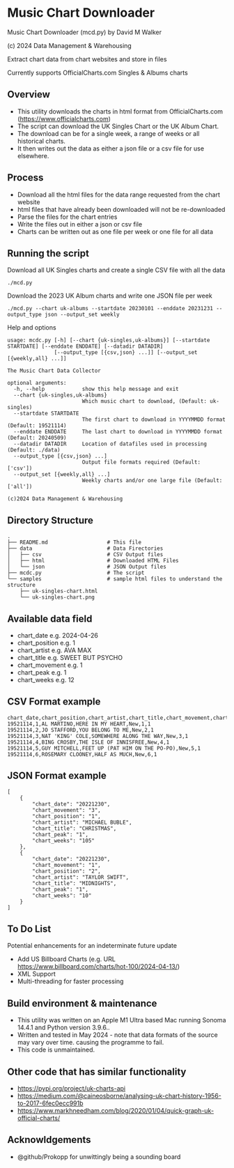 # Music Chart Downloader

Music Chart Downloader (mcd.py) by David M Walker

(c) 2024 Data Management & Warehousing

Extract chart data from chart websites and store in files

Currently supports OfficialCharts.com Singles & Albums charts

## Overview

* This utility downloads the charts in html format from OfficialCharts.com (https://www.officialcharts.com)
* The script can download the UK Singles Chart or the UK Album Chart.
* The download can be for a single week, a range of weeks or all historical charts.
* It then writes out the data as either a json file or a csv file for use elsewhere.

## Process

* Download all the html files for the data range requested from the chart website
* html files that have already been downloaded will not be re-downloaded
* Parse the files for the chart entries
* Write the files out in either a json or csv file 
* Charts can be written out as one file per week or one file for all data

## Running the script

Download all UK Singles charts and create a single CSV file with all the data
```
./mcd.py
```

Download the 2023 UK Album charts and write one JSON file per week

```
./mcd.py --chart uk-albums --startdate 20230101 --enddate 20231231 --output_type json --output_set weekly
```

Help and options

```
usage: mcdc.py [-h] [--chart {uk-singles,uk-albums}] [--startdate STARTDATE] [--enddate ENDDATE] [--datadir DATADIR]
               [--output_type [{csv,json} ...]] [--output_set [{weekly,all} ...]]

The Music Chart Data Collector

optional arguments:
  -h, --help            show this help message and exit
  --chart {uk-singles,uk-albums}
                        Which music chart to download, (Default: uk-singles)
  --startdate STARTDATE
                        The first chart to download in YYYYMMDD format (Default: 19521114)
  --enddate ENDDATE     The last chart to download in YYYYMMDD format (Default: 20240509)
  --datadir DATADIR     Location of datafiles used in processing (Default: ./data)
  --output_type [{csv,json} ...]
                        Output file formats required (Default: ['csv'])
  --output_set [{weekly,all} ...]
                        Weekly charts and/or one large file (Default: ['all'])

(c)2024 Data Management & Warehousing
```

## Directory Structure

```
.
├── README.md                   # This file
├── data                        # Data Firectories
│   ├── csv                     # CSV Output files
│   ├── html                    # Downloaded HTML Files
│   └── json                    # JSON Output files
├── mcdc.py                     # The script
└── samples                     # sample html files to understand the structure 
    ├── uk-singles-chart.html
    └── uk-singles-chart.png

```

## Available data field

* chart_date e.g. 2024-04-26
* chart_position e.g. 1
* chart_artist e.g. AVA MAX
* chart_title e.g. SWEET BUT PSYCHO
* chart_movement e.g. 1
* chart_peak e.g. 1
* chart_weeks e.g. 12

## CSV Format example

```
chart_date,chart_position,chart_artist,chart_title,chart_movement,chart_peak,chart_weeks
19521114,1,AL MARTINO,HERE IN MY HEART,New,1,1
19521114,2,JO STAFFORD,YOU BELONG TO ME,New,2,1
19521114,3,NAT 'KING' COLE,SOMEWHERE ALONG THE WAY,New,3,1
19521114,4,BING CROSBY,THE ISLE OF INNISFREE,New,4,1
19521114,5,GUY MITCHELL,FEET UP (PAT HIM ON THE PO-PO),New,5,1
19521114,6,ROSEMARY CLOONEY,HALF AS MUCH,New,6,1
```

## JSON Format example

```
[
    {
        "chart_date": "20221230",
        "chart_movement": "3",
        "chart_position": "1",
        "chart_artist": "MICHAEL BUBLE",
        "chart_title": "CHRISTMAS",
        "chart_peak": "1",
        "chart_weeks": "105"
    },
    {
        "chart_date": "20221230",
        "chart_movement": "1",
        "chart_position": "2",
        "chart_artist": "TAYLOR SWIFT",
        "chart_title": "MIDNIGHTS",
        "chart_peak": "1",
        "chart_weeks": "10"
    }
]
```


## To Do List

Potential enhancements for an indeterminate future update

* Add US Billboard Charts (e.g. URL https://www.billboard.com/charts/hot-100/2024-04-13/)
* XML Support
* Multi-threading for faster processing

## Build environment & maintenance

* This utility was written on an Apple M1 Ultra based Mac running Sonoma 14.4.1 and Python version 3.9.6..
* Written and tested in May 2024 - note that data formats of the source may vary over time. causing the programme to fail.
* This code is unmaintained.

## Other code that has similar functionality
* https://pypi.org/project/uk-charts-api
* https://medium.com/@caineosborne/analysing-uk-chart-history-1956-to-2017-6fec0ecc991b
* https://www.markhneedham.com/blog/2020/01/04/quick-graph-uk-official-charts/

## Acknowldgements
* @github/Prokopp for unwittingly being a sounding board 
